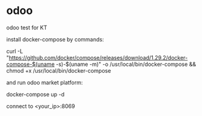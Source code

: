 # odoo
odoo test for KT

install docker-compose by commands:

curl -L "https://github.com/docker/compose/releases/download/1.29.2/docker-compose-$(uname -s)-$(uname -m)" -o /usr/local/bin/docker-compose && chmod +x /usr/local/bin/docker-compose

and run odoo market platform:

docker-compose up -d

connect to <your_ip>:8069
